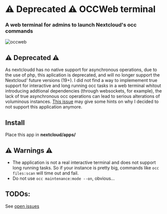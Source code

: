 # ⚠️ Deprecated ⚠️ OCCWeb terminal

### A web terminal for admins to launch Nextcloud's occ commands

![occweb](https://git.adphi.net/Adphi/OCCWeb/raw/master/appinfo/screenshot.png)


## ⚠️ Deprecated ⚠️
As nextcloudd has no native support for asynchronous operations, due to the use of php, this aplication is deprecated, and will no longer support the Nextcloud' future versions (19+). I did not find a way to implemement true support for interactive and long running occ tasks in a web terminal whitout introducing addtional dependencies (through websockets, for example), the lack of true asynchronous occ operations can lead to serious alterations of voluminous instances. 
[This issue](https://github.com/nextcloud/server/issues/16726) may give some hints on why I decided to not support this application anymore.


## Install

Place this app in **nextcloud/apps/**

## ⚠️ Warnings ⚠️

- The application is not a real interactive terminal and does not support long running tasks. 
So if your instance is pretty big, commands like `occ files:scan` will time out and fail.
- Do not use `occ maintenance:mode --on`, obvious...

## TODOs:
See [open issues](https://git.adphi.net/Adphi/OCCWeb/issues)
